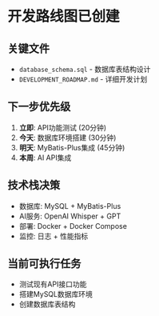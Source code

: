 # 开发路线图已创建

## 关键文件
- `database_schema.sql` - 数据库表结构设计
- `DEVELOPMENT_ROADMAP.md` - 详细开发计划

## 下一步优先级
1. **立即**: API功能测试 (20分钟)
2. **今天**: 数据库环境搭建 (30分钟) 
3. **明天**: MyBatis-Plus集成 (45分钟)
4. **本周**: AI API集成

## 技术栈决策
- 数据库: MySQL + MyBatis-Plus
- AI服务: OpenAI Whisper + GPT
- 部署: Docker + Docker Compose
- 监控: 日志 + 性能指标

## 当前可执行任务
- 测试现有API接口功能
- 搭建MySQL数据库环境
- 创建数据库表结构